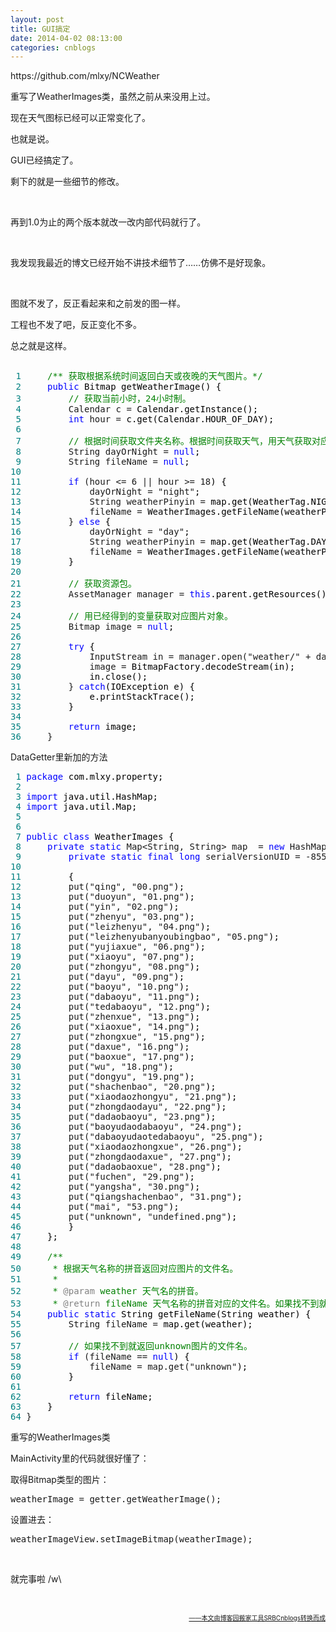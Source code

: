 ```yaml
---
layout: post
title: GUI搞定
date: 2014-04-02 08:13:00
categories: cnblogs
---
```


<p>https://github.com/mlxy/NCWeather</p>
<p>重写了WeatherImages类，虽然之前从来没用上过。</p>
<p>现在天气图标已经可以正常变化了。</p>
<p>也就是说。</p>
<p>GUI已经搞定了。</p>
<p>剩下的就是一些细节的修改。</p>
<p>&nbsp;</p>
<p>再到1.0为止的两个版本就改一改内部代码就行了。</p>
<p>&nbsp;</p>
<p>我发现我最近的博文已经开始不讲技术细节了&hellip;&hellip;仿佛不是好现象。</p>
<p>&nbsp;</p>
<p>图就不发了，反正看起来和之前发的图一样。</p>
<p>工程也不发了吧，反正变化不多。</p>
<p>总之就是这样。</p>
<div class="cnblogs_code" onclick="cnblogs_code_show('34cad424-e100-4eba-83a7-3bbd88ed17d4')"><img id="code_img_closed_34cad424-e100-4eba-83a7-3bbd88ed17d4" class="code_img_closed" src="http://images.cnblogs.com/OutliningIndicators/ContractedBlock.gif" alt="" /><img id="code_img_opened_34cad424-e100-4eba-83a7-3bbd88ed17d4" class="code_img_opened" style="display: none;" onclick="cnblogs_code_hide('34cad424-e100-4eba-83a7-3bbd88ed17d4',event)" src="http://images.cnblogs.com/OutliningIndicators/ExpandedBlockStart.gif" alt="" />
<div id="cnblogs_code_open_34cad424-e100-4eba-83a7-3bbd88ed17d4" class="cnblogs_code_hide">
<pre><span style="color: #008080;"> 1</span>     <span style="color: #008000;">/**</span><span style="color: #008000;"> 获取根据系统时间返回白天或夜晚的天气图片。</span><span style="color: #008000;">*/</span>
<span style="color: #008080;"> 2</span>     <span style="color: #0000ff;">public</span><span style="color: #000000;"> Bitmap getWeatherImage() {
</span><span style="color: #008080;"> 3</span>         <span style="color: #008000;">//</span><span style="color: #008000;"> 获取当前小时，24小时制。</span>
<span style="color: #008080;"> 4</span>         Calendar c =<span style="color: #000000;"> Calendar.getInstance();
</span><span style="color: #008080;"> 5</span>         <span style="color: #0000ff;">int</span> hour =<span style="color: #000000;"> c.get(Calendar.HOUR_OF_DAY);
</span><span style="color: #008080;"> 6</span>         
<span style="color: #008080;"> 7</span>         <span style="color: #008000;">//</span><span style="color: #008000;"> 根据时间获取文件夹名称。根据时间获取天气，用天气获取对应图片的文件名。</span>
<span style="color: #008080;"> 8</span>         String dayOrNight = <span style="color: #0000ff;">null</span><span style="color: #000000;">;
</span><span style="color: #008080;"> 9</span>         String fileName = <span style="color: #0000ff;">null</span><span style="color: #000000;">;
</span><span style="color: #008080;">10</span>         
<span style="color: #008080;">11</span>         <span style="color: #0000ff;">if</span> (hour &lt;= 6 || hour &gt;= 18<span style="color: #000000;">) {
</span><span style="color: #008080;">12</span>             dayOrNight = "night"<span style="color: #000000;">;
</span><span style="color: #008080;">13</span>             String weatherPinyin =<span style="color: #000000;"> map.get(WeatherTag.NIGHT_WEATHER_PINYIN);
</span><span style="color: #008080;">14</span>             fileName =<span style="color: #000000;"> WeatherImages.getFileName(weatherPinyin);
</span><span style="color: #008080;">15</span>         } <span style="color: #0000ff;">else</span><span style="color: #000000;"> {
</span><span style="color: #008080;">16</span>             dayOrNight = "day"<span style="color: #000000;">;
</span><span style="color: #008080;">17</span>             String weatherPinyin =<span style="color: #000000;"> map.get(WeatherTag.DAY_WEATHER_PINYIN);
</span><span style="color: #008080;">18</span>             fileName =<span style="color: #000000;"> WeatherImages.getFileName(weatherPinyin);
</span><span style="color: #008080;">19</span> <span style="color: #000000;">        }
</span><span style="color: #008080;">20</span>         
<span style="color: #008080;">21</span>         <span style="color: #008000;">//</span><span style="color: #008000;"> 获取资源包。</span>
<span style="color: #008080;">22</span>         AssetManager manager = <span style="color: #0000ff;">this</span><span style="color: #000000;">.parent.getResources().getAssets();
</span><span style="color: #008080;">23</span>         
<span style="color: #008080;">24</span>         <span style="color: #008000;">//</span><span style="color: #008000;"> 用已经得到的变量获取对应图片对象。</span>
<span style="color: #008080;">25</span>         Bitmap image = <span style="color: #0000ff;">null</span><span style="color: #000000;">;
</span><span style="color: #008080;">26</span>         
<span style="color: #008080;">27</span>         <span style="color: #0000ff;">try</span><span style="color: #000000;"> {
</span><span style="color: #008080;">28</span>             InputStream in = manager.open("weather/" + dayOrNight+ "/" +<span style="color: #000000;"> fileName);
</span><span style="color: #008080;">29</span>             image =<span style="color: #000000;"> BitmapFactory.decodeStream(in);
</span><span style="color: #008080;">30</span> <span style="color: #000000;">            in.close();
</span><span style="color: #008080;">31</span>         } <span style="color: #0000ff;">catch</span><span style="color: #000000;">(IOException e) {
</span><span style="color: #008080;">32</span> <span style="color: #000000;">            e.printStackTrace();
</span><span style="color: #008080;">33</span> <span style="color: #000000;">        }
</span><span style="color: #008080;">34</span>         
<span style="color: #008080;">35</span>         <span style="color: #0000ff;">return</span><span style="color: #000000;"> image;
</span><span style="color: #008080;">36</span>     }</pre>
</div>
<span class="cnblogs_code_collapse">DataGetter里新加的方法</span></div>
<div class="cnblogs_code" onclick="cnblogs_code_show('76e5998a-81cc-448b-9590-24343a06076c')"><img id="code_img_closed_76e5998a-81cc-448b-9590-24343a06076c" class="code_img_closed" src="http://images.cnblogs.com/OutliningIndicators/ContractedBlock.gif" alt="" /><img id="code_img_opened_76e5998a-81cc-448b-9590-24343a06076c" class="code_img_opened" style="display: none;" onclick="cnblogs_code_hide('76e5998a-81cc-448b-9590-24343a06076c',event)" src="http://images.cnblogs.com/OutliningIndicators/ExpandedBlockStart.gif" alt="" />
<div id="cnblogs_code_open_76e5998a-81cc-448b-9590-24343a06076c" class="cnblogs_code_hide">
<pre><span style="color: #008080;"> 1</span> <span style="color: #0000ff;">package</span><span style="color: #000000;"> com.mlxy.property;
</span><span style="color: #008080;"> 2</span> 
<span style="color: #008080;"> 3</span> <span style="color: #0000ff;">import</span><span style="color: #000000;"> java.util.HashMap;
</span><span style="color: #008080;"> 4</span> <span style="color: #0000ff;">import</span><span style="color: #000000;"> java.util.Map;
</span><span style="color: #008080;"> 5</span> 
<span style="color: #008080;"> 6</span> 
<span style="color: #008080;"> 7</span> <span style="color: #0000ff;">public</span> <span style="color: #0000ff;">class</span><span style="color: #000000;"> WeatherImages {
</span><span style="color: #008080;"> 8</span>     <span style="color: #0000ff;">private</span> <span style="color: #0000ff;">static</span> Map&lt;String, String&gt; map  = <span style="color: #0000ff;">new</span> HashMap&lt;String, String&gt;<span style="color: #000000;">() {
</span><span style="color: #008080;"> 9</span>         <span style="color: #0000ff;">private</span> <span style="color: #0000ff;">static</span> <span style="color: #0000ff;">final</span> <span style="color: #0000ff;">long</span> serialVersionUID = -8552791002402932770L<span style="color: #000000;">;
</span><span style="color: #008080;">10</span> 
<span style="color: #008080;">11</span> <span style="color: #000000;">        {
</span><span style="color: #008080;">12</span>         put("qing", "00.png"<span style="color: #000000;">);
</span><span style="color: #008080;">13</span>         put("duoyun", "01.png"<span style="color: #000000;">);
</span><span style="color: #008080;">14</span>         put("yin", "02.png"<span style="color: #000000;">);
</span><span style="color: #008080;">15</span>         put("zhenyu", "03.png"<span style="color: #000000;">);
</span><span style="color: #008080;">16</span>         put("leizhenyu", "04.png"<span style="color: #000000;">);
</span><span style="color: #008080;">17</span>         put("leizhenyubanyoubingbao", "05.png"<span style="color: #000000;">);
</span><span style="color: #008080;">18</span>         put("yujiaxue", "06.png"<span style="color: #000000;">);
</span><span style="color: #008080;">19</span>         put("xiaoyu", "07.png"<span style="color: #000000;">);
</span><span style="color: #008080;">20</span>         put("zhongyu", "08.png"<span style="color: #000000;">);
</span><span style="color: #008080;">21</span>         put("dayu", "09.png"<span style="color: #000000;">);
</span><span style="color: #008080;">22</span>         put("baoyu", "10.png"<span style="color: #000000;">);
</span><span style="color: #008080;">23</span>         put("dabaoyu", "11.png"<span style="color: #000000;">);
</span><span style="color: #008080;">24</span>         put("tedabaoyu", "12.png"<span style="color: #000000;">);
</span><span style="color: #008080;">25</span>         put("zhenxue", "13.png"<span style="color: #000000;">);
</span><span style="color: #008080;">26</span>         put("xiaoxue", "14.png"<span style="color: #000000;">);
</span><span style="color: #008080;">27</span>         put("zhongxue", "15.png"<span style="color: #000000;">);
</span><span style="color: #008080;">28</span>         put("daxue", "16.png"<span style="color: #000000;">);
</span><span style="color: #008080;">29</span>         put("baoxue", "17.png"<span style="color: #000000;">);
</span><span style="color: #008080;">30</span>         put("wu", "18.png"<span style="color: #000000;">);
</span><span style="color: #008080;">31</span>         put("dongyu", "19.png"<span style="color: #000000;">);
</span><span style="color: #008080;">32</span>         put("shachenbao", "20.png"<span style="color: #000000;">);
</span><span style="color: #008080;">33</span>         put("xiaodaozhongyu", "21.png"<span style="color: #000000;">);
</span><span style="color: #008080;">34</span>         put("zhongdaodayu", "22.png"<span style="color: #000000;">);
</span><span style="color: #008080;">35</span>         put("dadaobaoyu", "23.png"<span style="color: #000000;">);
</span><span style="color: #008080;">36</span>         put("baoyudaodabaoyu", "24.png"<span style="color: #000000;">);
</span><span style="color: #008080;">37</span>         put("dabaoyudaotedabaoyu", "25.png"<span style="color: #000000;">);
</span><span style="color: #008080;">38</span>         put("xiaodaozhongxue", "26.png"<span style="color: #000000;">);
</span><span style="color: #008080;">39</span>         put("zhongdaodaxue", "27.png"<span style="color: #000000;">);
</span><span style="color: #008080;">40</span>         put("dadaobaoxue", "28.png"<span style="color: #000000;">);
</span><span style="color: #008080;">41</span>         put("fuchen", "29.png"<span style="color: #000000;">);
</span><span style="color: #008080;">42</span>         put("yangsha", "30.png"<span style="color: #000000;">);
</span><span style="color: #008080;">43</span>         put("qiangshachenbao", "31.png"<span style="color: #000000;">);
</span><span style="color: #008080;">44</span>         put("mai", "53.png"<span style="color: #000000;">);
</span><span style="color: #008080;">45</span>         put("unknown", "undefined.png"<span style="color: #000000;">);
</span><span style="color: #008080;">46</span> <span style="color: #000000;">        }
</span><span style="color: #008080;">47</span> <span style="color: #000000;">    };
</span><span style="color: #008080;">48</span>     
<span style="color: #008080;">49</span>     <span style="color: #008000;">/**</span> 
<span style="color: #008080;">50</span> <span style="color: #008000;">     * 根据天气名称的拼音返回对应图片的文件名。
</span><span style="color: #008080;">51</span> <span style="color: #008000;">     * 
</span><span style="color: #008080;">52</span> <span style="color: #008000;">     * </span><span style="color: #808080;">@param</span><span style="color: #008000;"> weather 天气名的拼音。
</span><span style="color: #008080;">53</span> <span style="color: #008000;">     * </span><span style="color: #808080;">@return</span><span style="color: #008000;"> fileName 天气名称的拼音对应的文件名。如果找不到就返回unknown图片的文件名。</span><span style="color: #008000;">*/</span>
<span style="color: #008080;">54</span>     <span style="color: #0000ff;">public</span> <span style="color: #0000ff;">static</span><span style="color: #000000;"> String getFileName(String weather) {
</span><span style="color: #008080;">55</span>         String fileName =<span style="color: #000000;"> map.get(weather);
</span><span style="color: #008080;">56</span>         
<span style="color: #008080;">57</span>         <span style="color: #008000;">//</span><span style="color: #008000;"> 如果找不到就返回unknown图片的文件名。</span>
<span style="color: #008080;">58</span>         <span style="color: #0000ff;">if</span> (fileName == <span style="color: #0000ff;">null</span><span style="color: #000000;">) {
</span><span style="color: #008080;">59</span>             fileName = map.get("unknown"<span style="color: #000000;">);
</span><span style="color: #008080;">60</span> <span style="color: #000000;">        }
</span><span style="color: #008080;">61</span>         
<span style="color: #008080;">62</span>         <span style="color: #0000ff;">return</span><span style="color: #000000;"> fileName;
</span><span style="color: #008080;">63</span> <span style="color: #000000;">    }
</span><span style="color: #008080;">64</span> }</pre>
</div>
<span class="cnblogs_code_collapse">重写的WeatherImages类</span></div>
<p>MainActivity里的代码就很好懂了：</p>
<p>取得Bitmap类型的图片：</p>
<div class="cnblogs_code">
<pre>weatherImage = getter.getWeatherImage();</pre>
</div>
<p>设置进去：</p>
<div class="cnblogs_code">
<pre>weatherImageView.setImageBitmap(weatherImage);</pre>
</div>
<p>&nbsp;</p>
<p>就完事啦 /w\</p>
<p>&nbsp;</p>

<div align=right><a href="https://github.com/mlxy/SRBCnblogs"><font size=1>——本文由博客园搬家工具SRBCnblogs转换而成</font></a></div>